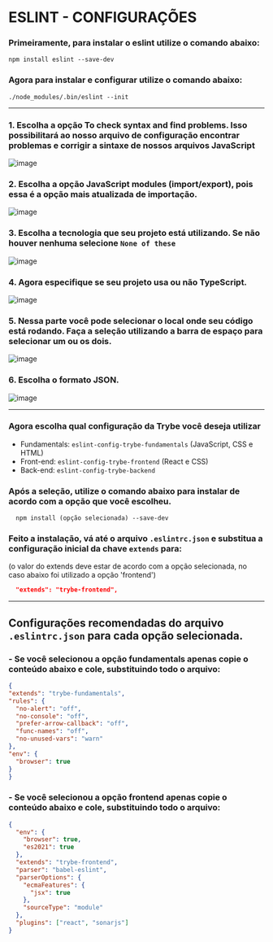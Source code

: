 # ESLINT - CONFIGURAÇÕES

### Primeiramente, para instalar o **eslint** utilize o comando abaixo:

````shell
npm install eslint --save-dev
````

### Agora para instalar e configurar utilize o comando abaixo:

````shell
./node_modules/.bin/eslint --init
````

---

### 1. Escolha a opção **To check syntax and find problems**. Isso possibilitará ao nosso arquivo de configuração encontrar problemas e corrigir a sintaxe de nossos arquivos JavaScript
![image](https://i.imgur.com/KAesYuC.png)

### 2. Escolha a opção **JavaScript modules (import/export)**, pois essa é a opção mais atualizada de importação.
![image](https://i.imgur.com/aMk08m3.png)

### 3. Escolha a tecnologia que seu projeto está utilizando. Se não houver nenhuma selecione ``None of these``

![image](https://i.imgur.com/XrsXeOd.png)

### 4. Agora especifique se seu projeto usa ou não TypeScript.
![image](https://i.imgur.com/lCPCcBM.png)

### 5. Nessa parte você pode selecionar o local onde seu código está rodando. Faça a seleção utilizando a barra de espaço para selecionar um ou os dois.
![image](https://i.imgur.com/PyPuUn2.png)

### 6. Escolha o formato JSON.
![image](https://i.imgur.com/sCGfODI.png)

---

### Agora escolha qual configuração da Trybe você deseja utilizar

- Fundamentals: `eslint-config-trybe-fundamentals` (JavaScript, CSS e HTML)
- Front-end: `eslint-config-trybe-frontend` (React e CSS)
- Back-end: `eslint-config-trybe-backend`


### Após a seleção, utilize o comando abaixo para instalar de acordo com a opção que você escolheu.
````shell
  npm install (opção selecionada) --save-dev
````

### Feito a instalação, vá até o arquivo ``.eslintrc.json`` e substitua a configuração inicial da chave ``extends`` para:
(o valor do extends deve estar de acordo com a opção selecionada, no caso abaixo foi utilizado a opção 'frontend')

````json
  "extends": "trybe-frontend",
````

---

## Configurações recomendadas do arquivo ``.eslintrc.json`` para cada opção selecionada.

### - Se você selecionou a opção **fundamentals** apenas copie o conteúdo abaixo e cole, substituindo todo o arquivo:
  ````json
{
  "extends": "trybe-fundamentals",
  "rules": {
    "no-alert": "off",
    "no-console": "off",
    "prefer-arrow-callback": "off",
    "func-names": "off",
    "no-unused-vars": "warn"
  },
  "env": {
    "browser": true
  }
}
  
  ````

### - Se você selecionou a opção **frontend** apenas copie o conteúdo abaixo e cole, substituindo todo o arquivo:
  ````json
  {
    "env": {
      "browser": true,
      "es2021": true
    },
    "extends": "trybe-frontend",
    "parser": "babel-eslint",
    "parserOptions": {
      "ecmaFeatures": {
        "jsx": true
      },
      "sourceType": "module"
    },
    "plugins": ["react", "sonarjs"]
  }
  
  ````

